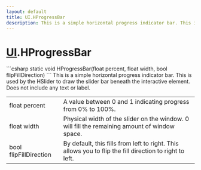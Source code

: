 ```yaml
---
layout: default
title: UI.HProgressBar
description: This is a simple horizontal progress indicator bar. This is used by the HSlider to draw the slider bar beneath the interactive element. Does not include any text or label.
---
```

# [UI]({{site.url}}/Pages/StereoKit/UI.html).HProgressBar

<div class='signature' markdown='1'>
```csharp
static void HProgressBar(float percent, float width, bool flipFillDirection)
```
This is a simple horizontal progress indicator bar. This
is used by the HSlider to draw the slider bar beneath the
interactive element. Does not include any text or label.
</div>

|  |  |
|--|--|
|float percent|A value between 0 and 1 indicating progress             from 0% to 100%.|
|float width|Physical width of the slider on the window. 0             will fill the remaining amount of window space.|
|bool flipFillDirection|By default, this fills from left to             right. This allows you to flip the fill direction to right to left.|




